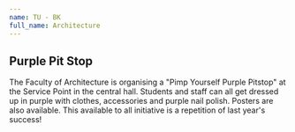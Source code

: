 ```yaml
---
name: TU - BK
full_name: Architecture
---
```


## Purple Pit Stop
The Faculty of Architecture is organising a "Pimp Yourself Purple Pitstop" at the Service Point in the central hall. Students and staff can all get dressed up in purple with clothes, accessories and purple nail polish. Posters are also available. This available to all initiative is a repetition of last year's success!